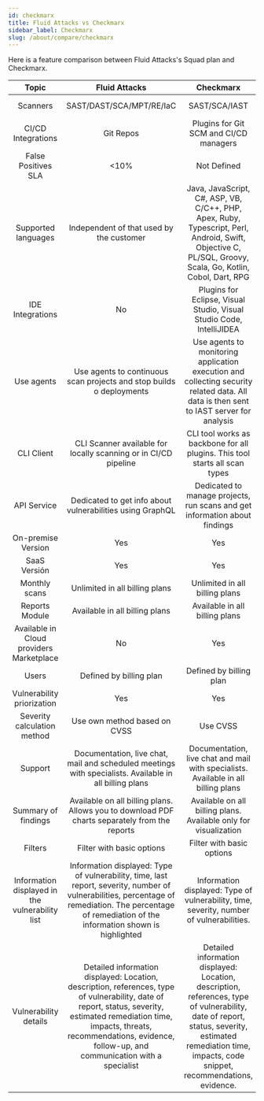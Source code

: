 ```yaml
---
id: checkmarx
title: Fluid Attacks vs Checkmarx
sidebar_label: Checkmarx
slug: /about/compare/checkmarx
---
```


Here is a feature comparison
between Fluid Attacks's Squad plan and Checkmarx.

|                    **Topic**                    |                                                                                                                  **Fluid Attacks**                                                                                                                  |                                                                                                **Checkmarx**                                                                                               | **Advantage** |
|:-----------------------------------------------:|:---------------------------------------------------------------------------------------------------------------------------------------------------------------------------------------------------------------------------------------------------:|:----------------------------------------------------------------------------------------------------------------------------------------------------------------------------------------------------------:|:-------------:|
| Scanners                                        | SAST/DAST/SCA/MPT/RE/IaC                                                                                                                                                                                                                            | SAST/SCA/IAST                                                                                                                                                                                              | Fluid Attacks |
| CI/CD Integrations                              | Git Repos                                                                                                                                                                                                                                           | Plugins for Git SCM and CI/CD managers                                                                                                                                                                     | Checkmarx     |
| False Positives SLA                             |                                                                                                                                                                                                                                                <10% | Not Defined                                                                                                                                                                                                | Fluid Attacks |
| Supported languages                             | Independent of that used by the customer                                                                                                                                                                                                            | Java, JavaScript, C#, ASP, VB, C/C++, PHP, Apex, Ruby, Typescript, Perl, Android, Swift, Objective C, PL/SQL, Groovy, Scala, Go, Kotlin, Cobol, Dart, RPG                                                  | Fluid Attacks |
| IDE Integrations                                | No                                                                                                                                                                                                                                                  | Plugins for Eclipse, Visual Studio, Visual Studio Code, IntelliJIDEA                                                                                                                                       | Checkmarx     |
| Use agents                                      | Use agents to continuous scan projects and stop builds o deployments                                                                                                                                                                                | Use agents to monitoring application execution and collecting security related data. All data is then sent to IAST server for analysis                                                                     | Similar       |
| CLI Client                                      | CLI Scanner available for locally scanning or in CI/CD pipeline                                                                                                                                                                                     | CLI tool works as backbone for all plugins. This tool starts all scan types                                                                                                                                | Similar       |
| API Service                                     | Dedicated to get info about vulnerabilities using GraphQL                                                                                                                                                                                           | Dedicated to manage projects, run scans and get information about findings                                                                                                                                 | Checkmarx     |
| On-premise Version                              | Yes                                                                                                                                                                                                                                                 | Yes                                                                                                                                                                                                        | Similar       |
| SaaS Versión                                    | Yes                                                                                                                                                                                                                                                 | Yes                                                                                                                                                                                                        | Similar       |
| Monthly scans                                   | Unlimited in all billing plans                                                                                                                                                                                                                      | Unlimited in all billing plans                                                                                                                                                                             | Similar       |
| Reports Module                                  | Available in all billing plans                                                                                                                                                                                                                      | Available in all billing plans                                                                                                                                                                             | Similar       |
| Available in Cloud providers Marketplace        | No                                                                                                                                                                                                                                                  | Yes                                                                                                                                                                                                        | Checkmarx     |
| Users                                           | Defined by billing plan                                                                                                                                                                                                                             | Defined by billing plan                                                                                                                                                                                    | Similar       |
| Vulnerability priorization                      | Yes                                                                                                                                                                                                                                                 | Yes                                                                                                                                                                                                        | Similar       |
| Severity calculation method                     | Use own method based on CVSS                                                                                                                                                                                                                        | Use CVSS                                                                                                                                                                                                   | Fluid Attacks |
| Support                                         | Documentation, live chat, mail and scheduled meetings with specialists. Available in all billing plans                                                                                                                                              | Documentation, live chat and mail  with specialists. Available in all billing plans                                                                                                                        | Fluid Attacks |
| Summary of findings                             | Available on all billing plans. Allows you to download PDF charts separately from the reports                                                                                                                                                       | Available on all billing plans. Available only for visualization                                                                                                                                           | Fluid Attacks |
| Filters                                         | Filter with basic options                                                                                                                                                                                                                           | Filter with basic options                                                                                                                                                                                  | Similar       |
| Information displayed in the vulnerability list | Information displayed: Type of vulnerability, time, last report, severity, number of vulnerabilities, percentage of remediation. The percentage of remediation of the information shown is highlighted                                              | Information displayed: Type of vulnerability, time, severity, number of vulnerabilities.                                                                                                                   | Fluid Attacks |
| Vulnerability details                           | Detailed information displayed: Location, description, references, type of vulnerability, date of report, status, severity, estimated remediation time, impacts, threats, recommendations, evidence, follow-up, and communication with a specialist | Detailed information displayed: Location, description, references, type of vulnerability, date of report, status, severity, estimated remediation time, impacts, code snippet, recommendations, evidence.  | Similar       |
